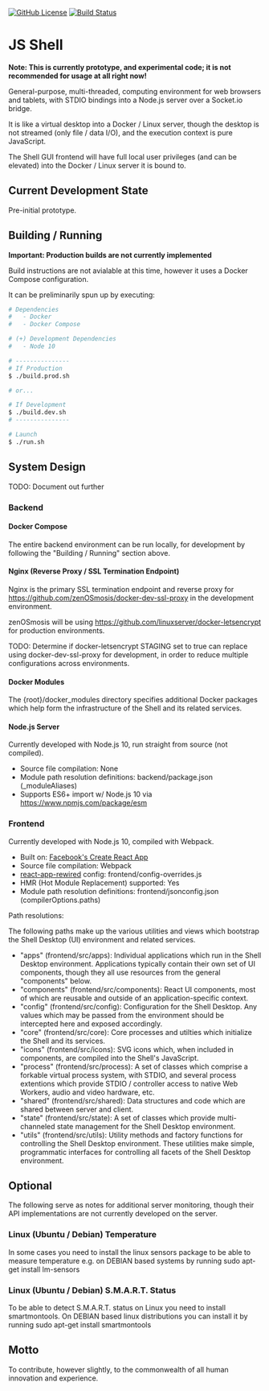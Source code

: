 [![GitHub License](https://img.shields.io/github/license/zenosmosis/js-shell)](https://raw.githubusercontent.com/zenOSmosis/js-shell/master/LICENSE.txt)
[![Build Status](https://travis-ci.com/zenOSmosis/js-shell.svg?branch=master)](https://travis-ci.com/zenOSmosis/js-shell)

# JS Shell

**Note: This is currently prototype, and experimental code; it is not recommended for usage at all right now!**


General-purpose, multi-threaded, computing environment for web browsers and tablets, with STDIO bindings into a Node.js server over a Socket.io bridge.

It is like a virtual desktop into a Docker / Linux server, though the desktop is not streamed (only file / data I/O), and the execution context is pure JavaScript.

The Shell GUI frontend will have full local user privileges (and can be elevated) into the Docker / Linux server it is bound to.

## Current Development State

Pre-initial prototype.

## Building / Running

**Important: Production builds are not currently implemented**

Build instructions are not avialable at this time, however it uses a Docker Compose configuration.

It can be preliminarily spun up by executing:

```bash
# Dependencies
#   - Docker
#   - Docker Compose

# (+) Development Dependencies
#   - Node 10

# ---------------
# If Production
$ ./build.prod.sh

# or...

# If Development
$ ./build.dev.sh
# ---------------

# Launch
$ ./run.sh
```

## System Design

TODO: Document out further

### Backend

#### Docker Compose

The entire backend environment can be run locally, for development by following the "Building / Running" section above.

#### Nginx (Reverse Proxy / SSL Termination Endpoint)

Nginx is the primary SSL termination endpoint and reverse proxy for https://github.com/zenOSmosis/docker-dev-ssl-proxy in the development environment.

zenOSmosis will be using https://github.com/linuxserver/docker-letsencrypt for production environments.

TODO: Determine if docker-letsencrypt STAGING set to true can replace using docker-dev-ssl-proxy for development, in order to reduce multiple configurations across environments.

#### Docker Modules

The {root}/docker_modules directory specifies additional Docker packages which help form the infrastructure of the Shell and its related services.

#### Node.js Server

Currently developed with Node.js 10, run straight from source (not compiled).

- Source file compilation: None
- Module path resolution definitions: backend/package.json (_moduleAliases)
- Supports ES6+ import w/ Node.js 10 via https://www.npmjs.com/package/esm

### Frontend

Currently developed with Node.js 10, compiled with Webpack.

- Built on: [Facebook's Create React App](https://github.com/facebook/create-react-app)
- Source file compilation: Webpack
- [react-app-rewired](https://github.com/timarney/react-app-rewired) config: frontend/config-overrides.js
- HMR (Hot Module Replacement) supported: Yes
- Module path resolution definitions: frontend/jsonconfig.json (compilerOptions.paths)

Path resolutions:

The following paths make up the various utilities and views which bootstrap the Shell Desktop (UI) environment and related services.

- "apps" (frontend/src/apps): Individual applications which run in the Shell Desktop environment.  Applications typically contain their own set of UI components, though they all use resources from the general "components" below.
- "components" (frontend/src/components): React UI components, most of which are reusable and outside of an application-specific context.
- "config" (frontend/src/config): Configuration for the Shell Desktop.  Any values which may be passed from the environment should be intercepted here and exposed accordingly.
- "core" (frontend/src/core): Core processes and utilties which initialize the Shell and its services.
- "icons" (frontend/src/icons): SVG icons which, when included in components, are compiled into the Shell's JavaScript.
- "process" (frontend/src/process): A set of classes which comprise a forkable virtual process system, with STDIO, and several process extentions which provide STDIO / controller access to native Web Workers, audio and video hardware, etc.
- "shared" (frontend/src/shared): Data structures and code which are shared between server and client.
- "state" (frontend/src/state): A set of classes which provide multi-channeled state management for the Shell Desktop environment.
- "utils" (frontend/src/utils): Utility methods and factory functions for controlling the Shell Desktop environment.  These utilities make simple, programmatic interfaces for controlling all facets of the Shell Desktop environment.

## Optional
The following serve as notes for additional server monitoring, though their API implementations are not currently developed on the server.

### Linux (Ubuntu / Debian) Temperature
In some cases you need to install the linux sensors package to be able to measure temperature e.g. on DEBIAN based systems by running sudo apt-get install lm-sensors

### Linux (Ubuntu / Debian) S.M.A.R.T. Status
To be able to detect S.M.A.R.T. status on Linux you need to install smartmontools. On DEBIAN based linux distributions you can install it by running sudo apt-get install smartmontools

## Motto

To contribute, however slightly, to the commonwealth of all human innovation and experience.
